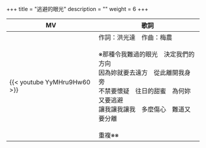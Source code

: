 +++
title = "逃避的眼光"
description = ""
weight = 6
+++

MV  | 歌詞  
--------------|-------
{{< youtube YyMHru9Hw60 >}}|作詞：洪光達　作曲：梅農<br/><br/>※那種令我難過的眼光　決定我們的方向<br/>因為妳就要去遠方　從此離開我身旁<br/>不禁要懷疑　往日的甜蜜　為何妳又要逃避<br/>讓我讓我讓我　多麼傷心　難道又要分離<br/><br/>重複※※